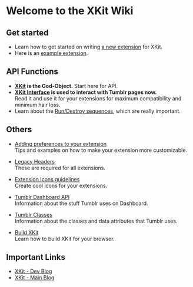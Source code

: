# Welcome to the XKit Wiki

## Get started

* Learn how to get started on writing [a new extension](https://github.com/atesh/XKit/wiki/Writing-a-New-Extension) for XKit.
* Here is an [example extension](https://github.com/atesh/XKit/wiki/Example-Extension).

## API Functions

* **[XKit](https://github.com/atesh/XKit/wiki/XKit-object) is the God-Object.** Start here for API.
* **[XKit Interface](https://github.com/atesh/XKit/wiki/XKit.interface) is used to interact with Tumblr pages now.**   
Read it and use it for your extensions for maximum compatibility and minimum hair loss.
* Learn about the [Run/Destroy sequences](https://github.com/atesh/XKit/wiki/Run-Destroy-Sequences), which are really important.

## Others

*	[Adding preferences to your extension](https://github.com/atesh/XKit/wiki/Preferences)  
	Tips and examples on how to make your extension more customizable.

* 	[Legacy Headers](https://github.com/atesh/XKit/wiki/Legacy-Headers)   
	These are required for all extensions.
	
*	[Extension Icons guidelines](https://github.com/atesh/XKit/wiki/Extension-Icons)   
	Create cool icons for your extensions.
	
*	[Tumblr Dashboard API](https://github.com/atesh/XKit/wiki/Tumblr-Dashboard-API)  
	Information about the stuff Tumblr uses on Dashboard.
	
*	[Tumblr Classes](https://github.com/atesh/XKit/wiki/Tumblr-Classes)  
	Information about the classes and data attributes that Tumblr uses.
	
* 	[Build XKit](https://github.com/atesh/XKit/wiki/Build-XKit)  
	Learn how to build XKit for your browser.

## Important Links
* [XKit - Dev Blog](https://xkit-dev.tumblr.com)
* [XKit - Main Blog](https://xkit-extension.tumblr.com)